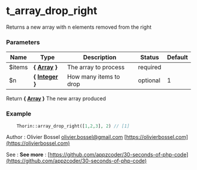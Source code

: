 # t_array_drop_right

Returns a new array with n elements removed from the right


### Parameters
Name  |  Type  |  Description  |  Status  |  Default
------------  |  ------------  |  ------------  |  ------------  |  ------------
$items  |  **{ [Array](http://php.net/manual/en/language.types.array.php) }**  |  The array to process  |  required  |
$n  |  **{ [Integer](http://php.net/manual/en/language.types.integer.php) }**  |  How many items to drop  |  optional  |  1

Return **{ [Array](http://php.net/manual/en/language.types.array.php) }** The new array produced

### Example
```php
	Thorin::array_drop_right([1,2,3], 2) // [1]
```
Author : Olivier Bossel [olivier.bossel@gmail.com](mailto:olivier.bossel@gmail.com) [https://olivierbossel.com](https://olivierbossel.com)

See : **See more** : [https://github.com/appzcoder/30-seconds-of-php-code](https://github.com/appzcoder/30-seconds-of-php-code)